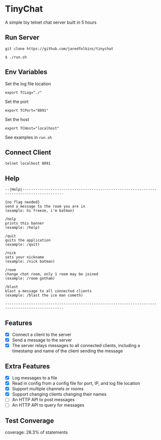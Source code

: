 # TinyChat

A simple toy telnet chat server built in 5 hours

## Run Server

```git clone https://github.com/jaredfolkins/tinychat``` 

```$ ./run.sh```

## Env Variables

Set the log file location

```export TCLog="./"```

Set the port

```export TCPort="8091"```

Set the host

```export TCHost="localhost"```

See examples in ```run.sh```

## Connect Client

```telnet localhost 8091```

## Help

```
--|Help|-----------------------------------------------------------------------------------------

{no flag needed}
send a message to the room you are in
(example: hi freeze, i'm batman)

/help
prints this banner
(example: /help) 

/quit
quits the application
(example: /quit) 

/nick
sets your nickname
(example: /nick batman)

/room 
change chat room, only 1 room may be joined
(example: /room gotham)

/blast
blast a message to all connected clients 
(example: /blast the ice man cometh)

-------------------------------------------------------------------------------------------------
```

## Features

- [x] Connect a client to the server
- [x] Send a message to the server
- [x] The server relays messages to all connected clients, including a timestamp and name of the client sending the message

## Extra Features

- [x] Log messages to a file
- [x] Read in config from a config file for port, IP, and log file location
- [x] Support multiple channels or rooms
- [x] Support changing clients changing their names
- [ ] An HTTP API to post messages
- [ ] An HTTP API to query for messages

## Test Converage

coverage: 28.3% of statements
